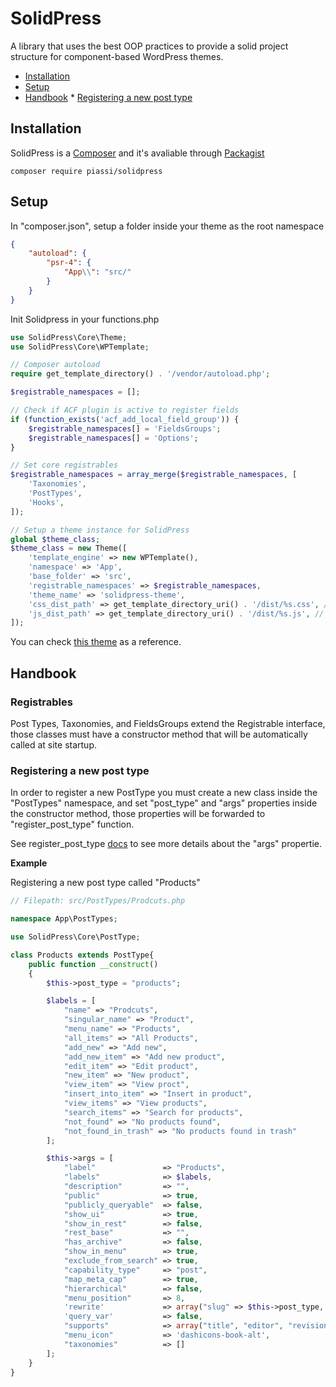 # SolidPress

A library that uses the best OOP practices to provide a solid project structure for component-based WordPress themes.

-   [Installation](#installation)
-   [Setup](#setup)
-   [Handbook](#handbook) \* [Registering a new post type](#registering-a-new-post-type)

## Installation

SolidPress is a [Composer](https://getcomposer.org/) and it's avaliable through [Packagist](https://packagist.org/packages/piassi/solidpress)

```
composer require piassi/solidpress
```

## Setup

In "composer.json", setup a folder inside your theme as the root namespace

```json
{
	"autoload": {
		"psr-4": {
			"App\\": "src/"
		}
	}
}
```

Init Solidpress in your functions.php

```php
use SolidPress\Core\Theme;
use SolidPress\Core\WPTemplate;

// Composer autoload
require get_template_directory() . '/vendor/autoload.php';

$registrable_namespaces = [];

// Check if ACF plugin is active to register fields
if (function_exists('acf_add_local_field_group')) {
	$registrable_namespaces[] = 'FieldsGroups';
	$registrable_namespaces[] = 'Options';
}

// Set core registrables
$registrable_namespaces = array_merge($registrable_namespaces, [
	'Taxonomies',
	'PostTypes',
	'Hooks',
]);

// Setup a theme instance for SolidPress
global $theme_class;
$theme_class = new Theme([
	'template_engine' => new WPTemplate(),
	'namespace' => 'App',
	'base_folder' => 'src',
	'registrable_namespaces' => $registrable_namespaces,
	'theme_name' => 'solidpress-theme',
	'css_dist_path' => get_template_directory_uri() . '/dist/%s.css', // %s will be replaced with page bundle css file.
	'js_dist_path' => get_template_directory_uri() . '/dist/%s.js', // %s will be replaced with page bundle js file.
]);
```

You can check [this theme](https://github.com/piassi/solidpress-theme) as a reference.

## Handbook

### Registrables

Post Types, Taxonomies, and FieldsGroups extend the Registrable interface, those classes must have a constructor method that will be automatically called at site startup.

### Registering a new post type

In order to register a new PostType you must create a new class inside the "PostTypes" namespace, and set "post_type" and "args" properties inside the constructor method, those properties will be forwarded to "register_post_type" function.

See register_post_type [docs](https://developer.wordpress.org/reference/functions/register_post_type/) to see more details about the "args" propertie.

**Example**

Registering a new post type called "Products"

```php
// Filepath: src/PostTypes/Prodcuts.php

namespace App\PostTypes;

use SolidPress\Core\PostType;

class Products extends PostType{
	public function __construct()
	{
		$this->post_type = "products";

		$labels = [
			"name" => "Prodcuts",
			"singular_name" => "Product",
			"menu_name" => "Products",
			"all_items" => "All Products",
			"add_new" => "Add new",
			"add_new_item" => "Add new product",
			"edit_item" => "Edit product",
			"new_item" => "New product",
			"view_item" => "View proct",
			"insert_into_item" => "Insert in product",
			"view_items" => "View products",
			"search_items" => "Search for products",
			"not_found" => "No products found",
			"not_found_in_trash" => "No products found in trash"
		];

		$this->args = [
			"label"               => "Products",
			"labels"              => $labels,
			"description"         => "",
			"public"              => true,
			"publicly_queryable"  => false,
			"show_ui"             => true,
			"show_in_rest"        => false,
			"rest_base"           => "",
			"has_archive"         => false,
			"show_in_menu"        => true,
			"exclude_from_search" => true,
			"capability_type"     => "post",
			"map_meta_cap"        => true,
			"hierarchical"        => false,
			"menu_position"       => 8,
			'rewrite'             => array("slug" => $this->post_type, "with_front" => false),
			'query_var'           => false,
			"supports"            => array("title", "editor", "revisions", "excerpt"),
			"menu_icon"           => 'dashicons-book-alt',
			"taxonomies"          => []
		];
	}
}

```
